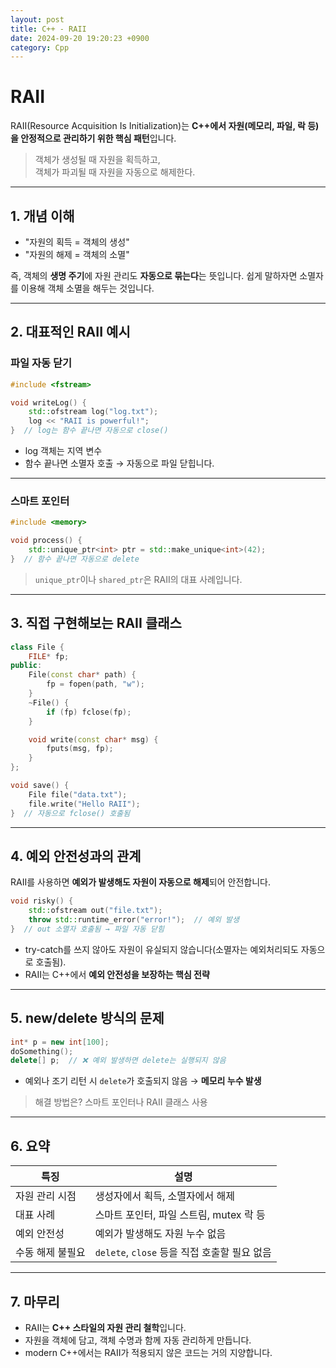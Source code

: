 ```yaml
---
layout: post
title: C++ - RAII
date: 2024-09-20 19:20:23 +0900
category: Cpp
---
```

# RAII

RAII(Resource Acquisition Is Initialization)는 **C++에서 자원(메모리, 파일, 락 등)을 안정적으로 관리하기 위한 핵심 패턴**입니다.

> 객체가 생성될 때 자원을 획득하고,  
> 객체가 파괴될 때 자원을 자동으로 해제한다.

---

## 1. 개념 이해

- "자원의 획득 = 객체의 생성"
- "자원의 해제 = 객체의 소멸"

즉, 객체의 **생명 주기**에 자원 관리도 **자동으로 묶는다**는 뜻입니다.
쉽게 말하자면 소멸자를 이용해 객체 소멸을 해두는 것입니다.

---

## 2. 대표적인 RAII 예시

### 파일 자동 닫기

```cpp
#include <fstream>

void writeLog() {
    std::ofstream log("log.txt");
    log << "RAII is powerful!";
}  // log는 함수 끝나면 자동으로 close()
```

- log 객체는 지역 변수
- 함수 끝나면 소멸자 호출 → 자동으로 파일 닫힙니다.

---

### 스마트 포인터

```cpp
#include <memory>

void process() {
    std::unique_ptr<int> ptr = std::make_unique<int>(42);
}  // 함수 끝나면 자동으로 delete
```

> `unique_ptr`이나 `shared_ptr`은 RAII의 대표 사례입니다.

---

## 3. 직접 구현해보는 RAII 클래스

```cpp
class File {
    FILE* fp;
public:
    File(const char* path) {
        fp = fopen(path, "w");
    }
    ~File() {
        if (fp) fclose(fp);
    }

    void write(const char* msg) {
        fputs(msg, fp);
    }
};

void save() {
    File file("data.txt");
    file.write("Hello RAII");
}  // 자동으로 fclose() 호출됨
```

---

## 4. 예외 안전성과의 관계

RAII를 사용하면 **예외가 발생해도 자원이 자동으로 해제**되어 안전합니다.

```cpp
void risky() {
    std::ofstream out("file.txt");
    throw std::runtime_error("error!");  // 예외 발생
}  // out 소멸자 호출됨 → 파일 자동 닫힘
```

- try-catch를 쓰지 않아도 자원이 유실되지 않습니다(소멸자는 예외처리되도 자동으로 호출됨).
- RAII는 C++에서 **예외 안전성을 보장하는 핵심 전략**

---

## 5. new/delete 방식의 문제

```cpp
int* p = new int[100];
doSomething();
delete[] p;  // ❌ 예외 발생하면 delete는 실행되지 않음
```

- 예외나 조기 리턴 시 `delete`가 호출되지 않음 → **메모리 누수 발생**

> 해결 방법은? 스마트 포인터나 RAII 클래스 사용

---

## 6. 요약

| 특징                | 설명                                      |
|---------------------|---------------------------------------------|
| 자원 관리 시점       | 생성자에서 획득, 소멸자에서 해제             |
| 대표 사례            | 스마트 포인터, 파일 스트림, mutex 락 등       |
| 예외 안전성          | 예외가 발생해도 자원 누수 없음                |
| 수동 해제 불필요     | `delete`, `close` 등을 직접 호출할 필요 없음 |

---

## 7. 마무리

- RAII는 **C++ 스타일의 자원 관리 철학**입니다.
- 자원을 객체에 담고, 객체 수명과 함께 자동 관리하게 만듭니다.
- modern C++에서는 RAII가 적용되지 않은 코드는 거의 지양합니다.